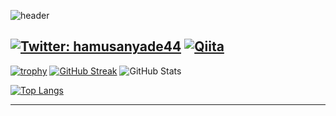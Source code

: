 ![header](https://capsule-render.vercel.app/api?type=waving&color=gradient&text=sakamoto-kohei-44&fontSize=40&fontAlignY=40&height=250)

[![Twitter: hamusanyade44](https://img.shields.io/twitter/follow/hamusanyade44?style=social)](https://twitter.com/hamusanyade44)
[![Qiita](https://img.shields.io/badge/Qiita-55C500?style=flat-square&logo=qiita&logoColor=white)](https://qiita.com/hamusan44)
---
[![trophy](https://github-profile-trophy.vercel.app/?username=sakamoto-kohei-44)](https://github.com/ryo-ma/github-profile-trophy)
[![GitHub Streak](https://github-readme-streak-stats.herokuapp.com/?user=sakamoto-kohei-44&theme=radical)](https://git.io/streak-stats)
![GitHub Stats](https://github-readme-stats.vercel.app/api?username=sakamoto-kohei-44&show_icons=true&theme=radical)

[![Top Langs](https://github-readme-stats.vercel.app/api/top-langs/?username=sakamoto-kohei-44&layout=compact&theme=radical)](https://github.com/anuraghazra/github-readme-stats)

---
